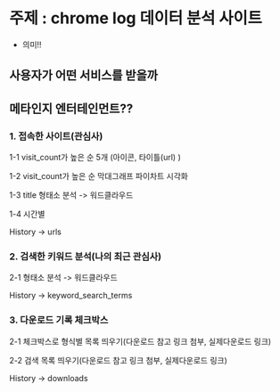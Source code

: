 # 주제 : chrome log 데이터 분석 사이트
 - 의미!!

## 사용자가 어떤 서비스를 받을까

## 메타인지 엔터테인먼트??


### 1. 접속한 사이트(관심사)

1-1 visit_count가 높은 순 5개 (아이콘, 타이틀(url) )

1-2 visit_count가 높은 순 막대그래프 파이차트 시각화

1-3 title 형태소 분석 -> 워드클라우드

1-4 시간별

History -> urls

### 2. 검색한 키워드 분석(나의 최근 관심사)

2-1 형태소 분석 -> 워드클라우드

History -> keyword_search_terms

### 3. 다운로드 기록 체크박스

2-1 체크박스로 형식별 목록 띄우기(다운로드 참고 링크 첨부, 실제다운로드 링크)

2-2 검색 목록 띄우기(다운로드 참고 링크 첨부, 실제다운로드 링크)

History -> downloads
